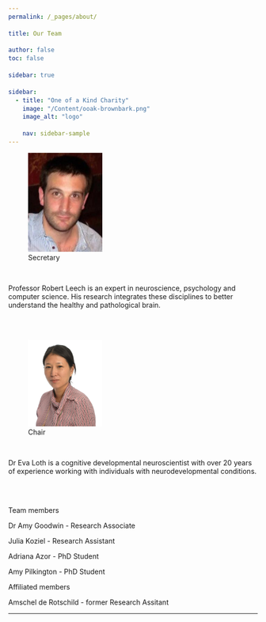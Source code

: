 ```yaml
---
permalink: /_pages/about/

title: Our Team

author: false
toc: false

sidebar: true

sidebar:
  - title: "One of a Kind Charity"
    image: "/Content/ooak-brownbark.png"
    image_alt: "logo"

    nav: sidebar-sample
---
```


<figure style="width: 150px" class="align-left">
  <img src="/assets/images/rob_leech.jpg" alt="">
  <figcaption> Secretary</figcaption>
</figure>

<br>

Professor Robert Leech is an expert in neuroscience, psychology and computer science. His research integrates these disciplines to better understand the healthy and pathological brain. 

<br>
<br>

<figure style="width: 150px" class="align-left">
  <img src="/assets/images/eva_loth.png" alt="">
  <figcaption>Chair</figcaption>
</figure>

<br>

Dr Eva Loth is a cognitive developmental neuroscientist with over 20 years of experience working with individuals with neurodevelopmental conditions.

<br>
<br>

Team members


Dr Amy Goodwin - Research Associate
<br>


Julia Koziel - Research Assistant
<br>


Adriana Azor - PhD Student
<br>


Amy Pilkington - PhD Student


Affiliated members

Amschel de Rotschild - former Research Assitant


<!-- [Install the Theme]({{ "/docs/quick-start-guide/" | relative_url }}){: .btn .btn--success .btn--large} -->

---

